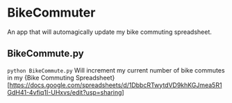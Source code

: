 # BikeCommuter
An app that will automagically update my bike commuting spreadsheet.

## BikeCommute.py

`python BikeCommute.py` Will increment my current number of bike commutes in my {Bike Commuting Spreadsheet}[https://docs.google.com/spreadsheets/d/1DbbcRTwytdVD9khKGJmea5R1GdH41-4vfiq1I-UHxvs/edit?usp=sharing]
